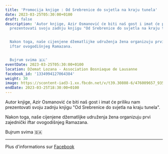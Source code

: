 ```yaml
---
title: 'Promocija knjige : Od Srebrenice do svjetla na kraju tunela'
date: 2023-03-25T05:30:00+0100
draft: false
description: 'Autor knjige, Azir Osmanović će biti naš gost i imat će priliku nam
  prezentovati svoju zadnju knjigu "Od Srebrenice do svjetla na kraju tunela".


  Nakon toga, naše cijenjene džematlijke udruženja žena organizuju prvi zajednički
  iftar ovogodišnjeg Ramazana.


  Bujrum svima 🇧🇦'
eventDate: 2023-03-25T05:30:00+0100
location: Džemat Lozana - Association Bosniaque de Lausanne
facebook_id: '1334994127064384'
weight: 30
image: https://scontent-iad3-1.xx.fbcdn.net/v/t39.30808-6/476009657_935496042044329_8178626072168630847_n.jpg?_nc_cat=101&ccb=1-7&_nc_sid=9e60e4&_nc_ohc=IwsaULf5bo4Q7kNvwEONixV&_nc_oc=AdnDEOajiVokJEhHqyLgDITxmIj-4DCALPDYU2I9WlNDD9NG-76DtN1EMf-jutaMERc&_nc_zt=23&_nc_ht=scontent-iad3-1.xx&edm=ABTKTjYEAAAA&_nc_gid=j28t0F4V-IwAMjkRrKslAg&oh=00_AfW_tJl2_o-PUKauAuXSiVEhUiRQ3sGiMG2TIbEeys2WVg&oe=68B9891C
endDate: 2023-03-25T18:30:00+0100
---
```


Autor knjige, Azir Osmanović će biti naš gost i imat će priliku nam prezentovati svoju zadnju knjigu "Od Srebrenice do svjetla na kraju tunela".

Nakon toga, naše cijenjene džematlijke udruženja žena organizuju prvi zajednički iftar ovogodišnjeg Ramazana.

Bujrum svima 🇧🇦

---

Plus d'informations sur [Facebook](https://facebook.com/events/1334994127064384)